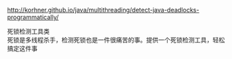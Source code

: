 http://korhner.github.io/java/multithreading/detect-java-deadlocks-programmatically/

死锁检测工具类 </br>
死锁是多线程杀手，检测死锁也是一件很痛苦的事。提供一个死锁检测工具，轻松搞定这件事